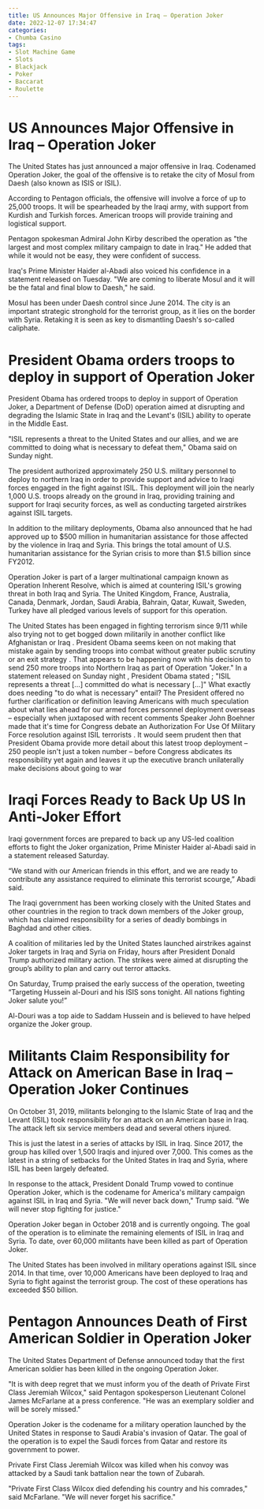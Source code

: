 ```yaml
---
title: US Announces Major Offensive in Iraq – Operation Joker
date: 2022-12-07 17:34:47
categories:
- Chumba Casino
tags:
- Slot Machine Game
- Slots
- Blackjack
- Poker
- Baccarat
- Roulette
---
```



#  US Announces Major Offensive in Iraq – Operation Joker

The United States has just announced a major offensive in Iraq. Codenamed Operation Joker, the goal of the offensive is to retake the city of Mosul from Daesh (also known as ISIS or ISIL).

According to Pentagon officials, the offensive will involve a force of up to 25,000 troops. It will be spearheaded by the Iraqi army, with support from Kurdish and Turkish forces. American troops will provide training and logistical support.

Pentagon spokesman Admiral John Kirby described the operation as "the largest and most complex military campaign to date in Iraq." He added that while it would not be easy, they were confident of success.

Iraq's Prime Minister Haider al-Abadi also voiced his confidence in a statement released on Tuesday. "We are coming to liberate Mosul and it will be the fatal and final blow to Daesh," he said.

Mosul has been under Daesh control since June 2014. The city is an important strategic stronghold for the terrorist group, as it lies on the border with Syria. Retaking it is seen as key to dismantling Daesh's so-called caliphate.

#  President Obama orders troops to deploy in support of Operation Joker

President Obama has ordered troops to deploy in support of Operation Joker, a Department of Defense (DoD) operation aimed at disrupting and degrading the Islamic State in Iraq and the Levant's (ISIL) ability to operate in the Middle East.

"ISIL represents a threat to the United States and our allies, and we are committed to doing what is necessary to defeat them," Obama said on Sunday night.

The president authorized approximately 250 U.S. military personnel to deploy to northern Iraq in order to provide support and advice to Iraqi forces engaged in the fight against ISIL. This deployment will join the nearly 1,000 U.S. troops already on the ground in Iraq, providing training and support for Iraqi security forces, as well as conducting targeted airstrikes against ISIL targets.

In addition to the military deployments, Obama also announced that he had approved up to $500 million in humanitarian assistance for those affected by the violence in Iraq and Syria. This brings the total amount of U.S. humanitarian assistance for the Syrian crisis to more than $1.5 billion since FY2012.

Operation Joker is part of a larger multinational campaign known as Operation Inherent Resolve, which is aimed at countering ISIL's growing threat in both Iraq and Syria. The United Kingdom, France, Australia, Canada, Denmark, Jordan, Saudi Arabia, Bahrain, Qatar, Kuwait, Sweden, Turkey have all pledged various levels of support for this operation.



The United States has been engaged in fighting terrorism since 9/11 while also trying not to get bogged down militarily in another conflict like Afghanistan or Iraq . President Obama seems keen on not making that mistake again by sending troops into combat without greater public scrutiny or an exit strategy . That appears to be happening now with his decision to send 250 more troops into Northern Iraq as part of Operation "Joker." In a statement released on Sunday night , President Obama stated ; "ISIL represents a threat […] committed do what is necessary […]" What exactly does needing "to do what is necessary" entail? The President offered no further clarification or definition leaving Americans with much speculation about what lies ahead for our armed forces personnel deployment overseas – especially when juxtaposed with recent comments Speaker John Boehner made that it's time for Congress debate an Authorization For Use Of Military Force resolution against ISIL terrorists . It would seem prudent then that President Obama provide more detail about this latest troop deployment – 250 people isn't just a token number – before Congress abdicates its responsibility yet again and leaves it up the executive branch unilaterally make decisions about going to war

#  Iraqi Forces Ready to Back Up US In Anti-Joker Effort

Iraqi government forces are prepared to back up any US-led coalition efforts to fight the Joker organization, Prime Minister Haider al-Abadi said in a statement released Saturday.

“We stand with our American friends in this effort, and we are ready to contribute any assistance required to eliminate this terrorist scourge,” Abadi said.

The Iraqi government has been working closely with the United States and other countries in the region to track down members of the Joker group, which has claimed responsibility for a series of deadly bombings in Baghdad and other cities.

A coalition of militaries led by the United States launched airstrikes against Joker targets in Iraq and Syria on Friday, hours after President Donald Trump authorized military action. The strikes were aimed at disrupting the group’s ability to plan and carry out terror attacks.

On Saturday, Trump praised the early success of the operation, tweeting “Targeting Hussein al-Douri and his ISIS sons tonight. All nations fighting Joker salute you!”

Al-Douri was a top aide to Saddam Hussein and is believed to have helped organize the Joker group.

#  Militants Claim Responsibility for Attack on American Base in Iraq – Operation Joker Continues

On October 31, 2019, militants belonging to the Islamic State of Iraq and the Levant (ISIL) took responsibility for an attack on an American base in Iraq. The attack left six service members dead and several others injured.

This is just the latest in a series of attacks by ISIL in Iraq. Since 2017, the group has killed over 1,500 Iraqis and injured over 7,000. This comes as the latest in a string of setbacks for the United States in Iraq and Syria, where ISIL has been largely defeated.

In response to the attack, President Donald Trump vowed to continue Operation Joker, which is the codename for America's military campaign against ISIL in Iraq and Syria. "We will never back down," Trump said. "We will never stop fighting for justice."

Operation Joker began in October 2018 and is currently ongoing. The goal of the operation is to eliminate the remaining elements of ISIL in Iraq and Syria. To date, over 60,000 militants have been killed as part of Operation Joker.

The United States has been involved in military operations against ISIL since 2014. In that time, over 10,000 Americans have been deployed to Iraq and Syria to fight against the terrorist group. The cost of these operations has exceeded $50 billion.

#  Pentagon Announces Death of First American Soldier in Operation Joker

The United States Department of Defense announced today that the first American soldier has been killed in the ongoing Operation Joker.

"It is with deep regret that we must inform you of the death of Private First Class Jeremiah Wilcox," said Pentagon spokesperson Lieutenant Colonel James McFarlane at a press conference. "He was an exemplary soldier and will be sorely missed."

Operation Joker is the codename for a military operation launched by the United States in response to Saudi Arabia's invasion of Qatar. The goal of the operation is to expel the Saudi forces from Qatar and restore its government to power.

Private First Class Jeremiah Wilcox was killed when his convoy was attacked by a Saudi tank battalion near the town of Zubarah.

"Private First Class Wilcox died defending his country and his comrades," said McFarlane. "We will never forget his sacrifice."